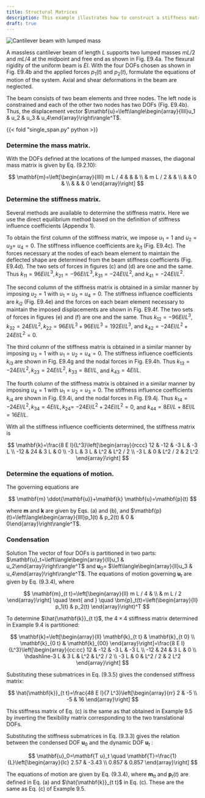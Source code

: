 ```yaml
---
title: Structural Matrices
description: This example illustrates how to construct a stiffness matrix from OpenSees
draft: true
---
```


![Cantilever beam with lumped mass](image.png)

A massless cantilever beam of length $L$ supports two lumped masses $m L / 2$ and $m L / 4$ at the midpoint and free end as shown in Fig. E9.4a. The flexural rigidity of the uniform beam is $E I$. With the four DOFs chosen as shown in Fig. E9.4b and the applied forces $p_1(t)$ and $p_2(t)$, formulate the equations of motion of the system. Axial and shear deformations in the beam are neglected.


The beam consists of two beam elements and three nodes. The left node is constrained and each of the other two nodes has two DOFs (Fig. E9.4b). Thus, the displacement vector $\mathbf{u}=\left\langle\begin{array}{llll}u_1 & u_2 & u_3 & u_4\end{array}\right\rangle^T$.

{{< fold "single_span.py" python >}}

### Determine the mass matrix. 
With the DOFs defined at the locations of the lumped masses, the diagonal mass matrix is given by Eq. (9.2.10):

$$
\mathbf{m}=\left[\begin{array}{llll}
m L / 4 & & & \\
& m L / 2 & & \\
& & 0 & \\
& & & 0
\end{array}\right]
$$

### Determine the stiffness matrix. 
Several methods are available to determine the stiffness matrix. Here we use the direct equilibrium method based on the definition of stiffness influence coefficients (Appendix 1).

To obtain the first column of the stiffness matrix, we impose $u_1=1$ and $u_2=u_3=$ $u_4=0$. The stiffness influence coefficients are $k_{i 1}$ (Fig. E9.4c). The forces necessary at the nodes of each beam element to maintain the deflected shape are determined from the beam stiffness coefficients (Fig. E9.4d). The two sets of forces in figures (c) and (d) are one and the same. Thus $k_{11}=96 E I / L^3, k_{21}=-96 E I / L^3, k_{31}=-24 E I / L^2$, and $k_{41}=-24 E I / L^2$.

The second column of the stiffness matrix is obtained in a similar manner by imposing $u_2=1$ with $u_1=u_3=u_4=0$. The stiffness influence coefficients are $k_{i 2}$ (Fig. E9.4e) and the forces on each beam element necessary to maintain the imposed displacements are shown in Fig. E9.4f. The two sets of forces in figures (e) and (f) are one and the same. Thus $k_{12}=-96 E I / L^3, k_{32}=24 E I / L^2, k_{22}=96 E I / L^3+96 E I / L^3=192 E I / L^3$, and $k_{42}=-24 E I / L^2+24 E I / L^2=0$.

The third column of the stiffness matrix is obtained in a similar manner by imposing $u_3=1$ with $u_1=u_2=u_4=0$. The stiffness influence coefficients $k_{i 3}$ are shown in Fig. E9.4g and the nodal forces in Fig. E9.4h. Thus $k_{13}=-24 E I / L^2, k_{23}=24 E I / L^2$, $k_{33}=8 E I / L$, and $k_{43}=4 E I / L$.

The fourth column of the stiffness matrix is obtained in a similar manner by imposing
$u_4=1$ with $u_1=u_2=u_3=0$. The stiffness influence coefficients $k_{i 4}$ are shown in Fig. E9.4i, and the nodal forces in Fig. E9.4j. Thus $k_{14}=-24 E I / L^2, k_{34}=4 E I / L, k_{24}=$ $-24 E I / L^2+24 E I / L^2=0$, and $k_{44}=8 E I / L+8 E I / L=16 E I / L$.

With all the stiffness influence coefficients determined, the stiffness matrix is

$$
\mathbf{k}=\frac{8 E I}{L^3}\left[\begin{array}{rccc}
12 & -12 & -3 L & -3 L \\
-12 & 24 & 3 L & 0 \\
-3 L & 3 L & L^2 & L^2 / 2 \\
-3 L & 0 & L^2 / 2 & 2 L^2
\end{array}\right]
$$

### Determine the equations of motion. 

The governing equations are

$$
\mathbf{m} \ddot{\mathbf{u}}+\mathbf{k} \mathbf{u}=\mathbf{p}(t)
$$

where $\mathbf{m}$ and $\mathbf{k}$ are given by Eqs. (a) and (b), and $\mathbf{p}(t)=\left\langle\begin{array}{llll}p_1(t) & p_2(t) & 0 & 0\end{array}\right\rangle^T$.

### Condensation

Solution The vector of four DOFs is partitioned in two parts: $\mathbf{u}_t=\left\langle\begin{array}{ll}u_1 & u_2\end{array}\right\rangle^T$ and $\mathbf{u}_0=$ $\left\langle\begin{array}{ll}u_3 & u_4\end{array}\right\rangle^T$. The equations of motion governing $\mathbf{u}_t$ are given by Eq. (9.3.4), where

$$
\mathbf{m}_{t t}=\left[\begin{array}{ll}
m L / 4 & \\
& m L / 2
\end{array}\right] 
\quad 
\text{ and }
\quad
\bm{p}_t(t)=\left(\begin{array}{ll}
p_1(t) & p_2(t)
\end{array}\right)^T
$$


To determine $\hat{\mathbf{k}}_{t t}$, the $4 \times 4$ stiffness matrix determined in Example 9.4 is partitioned:

$$
\mathbf{k}=\left[\begin{array}{ll}
\mathbf{k}_{t t} & \mathbf{k}_{t 0} \\
\mathbf{k}_{0 t} & \mathbf{k}_{00}
\end{array}\right]=\frac{8 E I}{L^3}\left[\begin{array}{cc:cc}
12 & -12 & -3 L & -3 L \\
-12 & 24 & 3 L & 0 \\
\hdashline-3 L & 3 L & L^2 & L^2 / 2 \\
-3 L & 0 & L^2 / 2 & 2 L^2
\end{array}\right]
$$


Substituting these submatrices in Eq. (9.3.5) gives the condensed stiffness matrix:

$$
\hat{\mathbf{k}}_{t t}=\frac{48 E I}{7 L^3}\left[\begin{array}{rr}
2 & -5 \\
-5 & 16
\end{array}\right]
$$


This stiffness matrix of Eq. (c) is the same as that obtained in Example 9.5 by inverting the flexibility matrix corresponding to the two translational DOFs.

Substituting the stiffness submatrices in Eq. (9.3.3) gives the relation between the condensed DOF $\mathbf{u}_0$ and the dynamic DOF $\mathbf{u}_t$ :

$$
\mathbf{u}_0=\mathbf{T u}_t \quad \mathbf{T}=\frac{1}{L}\left[\begin{array}{lc}
2.57 & -3.43 \\
0.857 & 0.857
\end{array}\right]
$$


The equations of motion are given by Eq. (9.3.4), where $\mathbf{m}_{t t}$ and $\mathbf{p}_t(t)$ are defined in Eq. (a) and $\hat{\mathbf{k}}_{t t}$ in Eq. (c). 
These are the same as Eq. (c) of Example 9.5.
